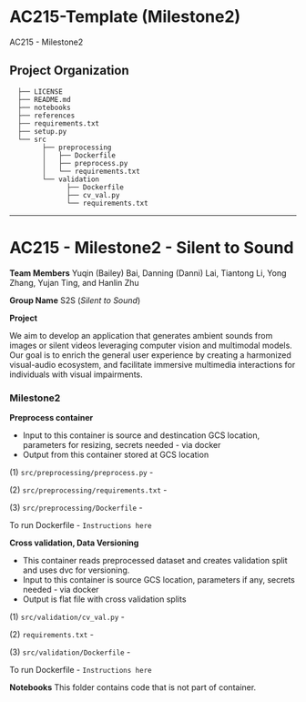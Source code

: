 AC215-Template (Milestone2)
==============================

AC215 - Milestone2

Project Organization
------------
      ├── LICENSE
      ├── README.md
      ├── notebooks
      ├── references
      ├── requirements.txt
      ├── setup.py
      └── src
            ├── preprocessing
            │   ├── Dockerfile
            │   ├── preprocess.py
            │   └── requirements.txt
            └── validation
                  ├── Dockerfile
                  ├── cv_val.py
                  └── requirements.txt


--------
# AC215 - Milestone2 - Silent to Sound

**Team Members**
Yuqin (Bailey) Bai, Danning (Danni) Lai, Tiantong Li, Yong Zhang, Yujan Ting, and Hanlin Zhu

**Group Name**
S2S (*Silent to Sound*)

**Project**

We aim to develop an application that generates ambient sounds from images or silent videos leveraging computer vision and multimodal models. Our goal is to enrich the general user experience by creating a harmonized visual-audio ecosystem, and facilitate immersive multimedia interactions for individuals with visual impairments.

### Milestone2 ###


**Preprocess container**
- Input to this container is source and destincation GCS location, parameters for resizing, secrets needed - via docker
- Output from this container stored at GCS location

(1) `src/preprocessing/preprocess.py`  - 

(2) `src/preprocessing/requirements.txt` -  

(3) `src/preprocessing/Dockerfile` - 

To run Dockerfile - `Instructions here`

**Cross validation, Data Versioning**
- This container reads preprocessed dataset and creates validation split and uses dvc for versioning.
- Input to this container is source GCS location, parameters if any, secrets needed - via docker
- Output is flat file with cross validation splits
  
(1) `src/validation/cv_val.py` - 

(2) `requirements.txt` - 

(3) `src/validation/Dockerfile` - 

To run Dockerfile - `Instructions here`

**Notebooks** 
This folder contains code that is not part of container. 